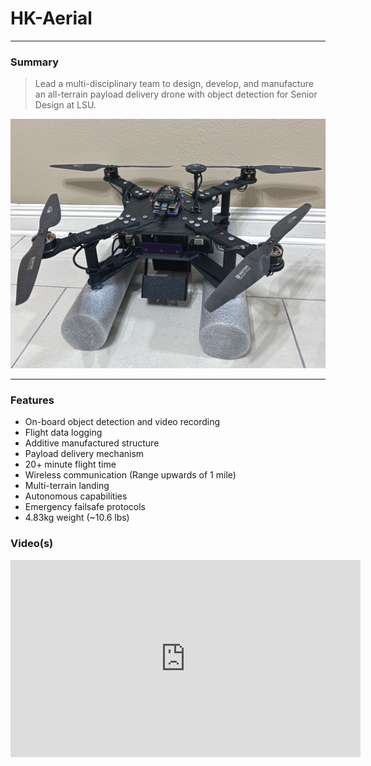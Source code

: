 # HK-Aerial

---

### Summary
> Lead a multi-disciplinary team to design, develop, and manufacture an all-terrain payload delivery drone with object detection for Senior Design at LSU.

![Image](../static/images/hkaerial.jpg)
___
### Features

- On-board object detection and video recording
- Flight data logging
- Additive manufactured structure
- Payload delivery mechanism
- 20+ minute flight time
- Wireless communication (Range upwards of 1 mile)
- Multi-terrain landing
- Autonomous capabilities
- Emergency failsafe protocols
- 4.83kg weight (~10.6 lbs)

### Video(s)

<iframe width="560" height="315" src="https://www.youtube.com/embed/A8Q2BG28Pes?si=uL-vrQBhT9uQzM5c" title="YouTube video player" frameborder="0" allow="accelerometer; autoplay; clipboard-write; encrypted-media; gyroscope; picture-in-picture; web-share" referrerpolicy="strict-origin-when-cross-origin" allowfullscreen></iframe>


